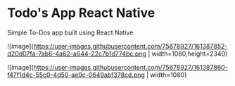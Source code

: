 # Todo's App React Native

Simple To-Dos app built using React Native

![image](https://user-images.githubusercontent.com/75678927/161387852-d20d07fa-7ab6-4a62-a644-22c7b1d774bc.png | width=1080,height=2340)

![image](https://user-images.githubusercontent.com/75678927/161387860-f47f1d4c-55c0-4d50-ae9c-0649abf378cd.png | width=1080)
